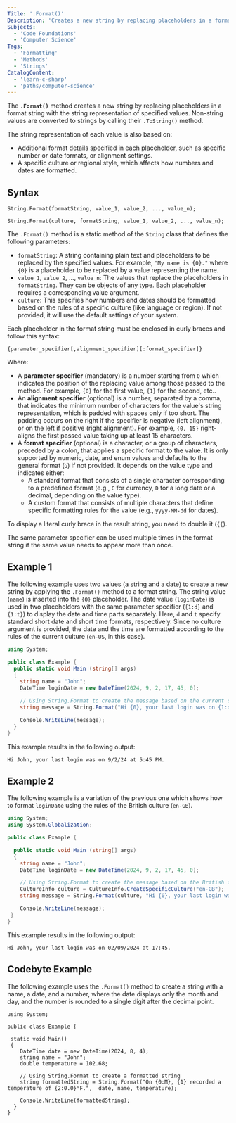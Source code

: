 ```yaml
---
Title: '.Format()'
Description: 'Creates a new string by replacing placeholders in a format string with the string representation of specified values.'
Subjects:
  - 'Code Foundations'
  - 'Computer Science'
Tags:
  - 'Formatting'
  - 'Methods'
  - 'Strings'
CatalogContent:
  - 'learn-c-sharp'
  - 'paths/computer-science'
---
```


The **`.Format()`** method creates a new string by replacing placeholders in a format string with the string representation of specified values. Non-string values are converted to strings by calling their `.ToString()` method.

The string representation of each value is also based on:

- Additional format details specified in each placeholder, such as specific number or date formats, or alignment settings.
- A specific culture or regional style, which affects how numbers and dates are formatted.

## Syntax

```pseudo
String.Format(formatString, value_1, value_2, ..., value_n);

String.Format(culture, formatString, value_1, value_2, ..., value_n);
```

The `.Format()` method is a static method of the `String` class that defines the following parameters:

- `formatString`: A string containing plain text and placeholders to be replaced by the specified values. For example, `"My name is {0}."` where `{0}` is a placeholder to be replaced by a value representing the name.
- `value_1`, `value_2`, ..., `value_n`: The values that replace the placeholders in `formatString`. They can be objects of any type. Each placeholder requires a corresponding value argument.
- `culture`: This specifies how numbers and dates should be formatted based on the rules of a specific culture (like language or region). If not provided, it will use the default settings of your system.

Each placeholder in the format string must be enclosed in curly braces and follow this syntax:

```pseudo
{parameter_specifier[,alignment_specifier][:format_specifier]}
```

Where:

- A **parameter specifier** (mandatory) is a number starting from `0` which indicates the position of the replacing value among those passed to the method. For example, `{0}` for the first value, `{1}` for the second, etc..
- An **alignment specifier** (optional) is a number, separated by a comma, that indicates the minimum number of characters for the value's string representation, which is padded with spaces only if too short. The padding occurs on the right if the specifier is negative (left alignment), or on the left if positive (right alignment). For example, `{0, 15}` right-aligns the first passed value taking up at least 15 characters.
- A **format specifier** (optional) is a character, or a group of characters, preceded by a colon, that applies a specific format to the value. It is only supported by numeric, date, and enum values and defaults to the general format (`G`) if not provided. It depends on the value type and indicates either:
  - A standard format that consists of a single character corresponding to a predefined format (e.g., `C` for currency, `D` for a long date or a decimal, depending on the value type).
  - A custom format that consists of multiple characters that define specific formatting rules for the value (e.g., `yyyy-MM-dd` for dates).

To display a literal curly brace in the result string, you need to double it (`{{`).

The same parameter specifier can be used multiple times in the format string if the same value needs to appear more than once.

## Example 1

The following example uses two values (a string and a date) to create a new string by applying the `.Format()` method to a format string. The string value (`name`) is inserted into the `{0}` placeholder. The date value (`loginDate`) is used in two placeholders with the same parameter specifier (`{1:d}` and `{1:t}`) to display the date and time parts separately. Here, `d` and `t` specify standard short date and short time formats, respectively. Since no culture argument is provided, the date and the time are formatted according to the rules of the current culture (`en-US`, in this case).

```cs
using System;

public class Example {
  public static void Main (string[] args)
  {
    string name = "John";
    DateTime loginDate = new DateTime(2024, 9, 2, 17, 45, 0);

    // Using String.Format to create the message based on the current culture:
    string message = String.Format("Hi {0}, your last login was on {1:d} at {1:t}.", name, loginDate);

    Console.WriteLine(message);
  }
}
```

This example results in the following output:

```shell
Hi John, your last login was on 9/2/24 at 5:45 PM.
```

## Example 2

The following example is a variation of the previous one which shows how to format `loginDate` using the rules of the British culture (`en-GB`).

```cs
using System;
using System.Globalization;

public class Example {

  public static void Main (string[] args)
  {
    string name = "John";
    DateTime loginDate = new DateTime(2024, 9, 2, 17, 45, 0);

    // Using String.Format to create the message based on the British culture:
    CultureInfo culture = CultureInfo.CreateSpecificCulture("en-GB");
    string message = String.Format(culture, "Hi {0}, your last login was on {1:d} at {1:t}.", name, loginDate);

    Console.WriteLine(message);
 }
}
```

This example results in the following output:

```shell
Hi John, your last login was on 02/09/2024 at 17:45.
```

## Codebyte Example

The following example uses the `.Format()` method to create a string with a name, a date, and a number, where the date displays only the month and day, and the number is rounded to a single digit after the decimal point.

```codebyte/csharp
using System;

public class Example {

 static void Main()
 {
    DateTime date = new DateTime(2024, 8, 4);
    string name = "John";
    double temperature = 102.68;

    // Using String.Format to create a formatted string
    string formattedString = String.Format("On {0:M}, {1} recorded a temperature of {2:0.0}°F.",  date, name, temperature);

    Console.WriteLine(formattedString);
  }
}
```
